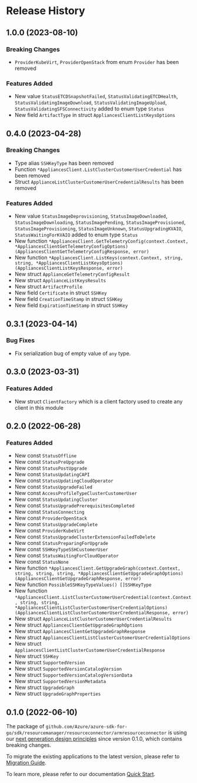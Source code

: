 # Release History

## 1.0.0 (2023-08-10)
### Breaking Changes

- `ProviderKubeVirt`, `ProviderOpenStack` from enum `Provider` has been removed

### Features Added

- New value `StatusETCDSnapshotFailed`, `StatusValidatingETCDHealth`, `StatusValidatingImageDownload`, `StatusValidatingImageUpload`, `StatusValidatingSFSConnectivity` added to enum type `Status`
- New field `ArtifactType` in struct `AppliancesClientListKeysOptions`


## 0.4.0 (2023-04-28)
### Breaking Changes

- Type alias `SSHKeyType` has been removed
- Function `*AppliancesClient.ListClusterCustomerUserCredential` has been removed
- Struct `ApplianceListClusterCustomerUserCredentialResults` has been removed

### Features Added

- New value `StatusImageDeprovisioning`, `StatusImageDownloaded`, `StatusImageDownloading`, `StatusImagePending`, `StatusImageProvisioned`, `StatusImageProvisioning`, `StatusImageUnknown`, `StatusUpgradingKVAIO`, `StatusWaitingForKVAIO` added to enum type `Status`
- New function `*AppliancesClient.GetTelemetryConfig(context.Context, *AppliancesClientGetTelemetryConfigOptions) (AppliancesClientGetTelemetryConfigResponse, error)`
- New function `*AppliancesClient.ListKeys(context.Context, string, string, *AppliancesClientListKeysOptions) (AppliancesClientListKeysResponse, error)`
- New struct `ApplianceGetTelemetryConfigResult`
- New struct `ApplianceListKeysResults`
- New struct `ArtifactProfile`
- New field `Certificate` in struct `SSHKey`
- New field `CreationTimeStamp` in struct `SSHKey`
- New field `ExpirationTimeStamp` in struct `SSHKey`


## 0.3.1 (2023-04-14)
### Bug Fixes

- Fix serialization bug of empty value of `any` type.


## 0.3.0 (2023-03-31)
### Features Added

- New struct `ClientFactory` which is a client factory used to create any client in this module


## 0.2.0 (2022-06-28)
### Features Added

- New const `StatusOffline`
- New const `StatusPreUpgrade`
- New const `StatusPostUpgrade`
- New const `StatusUpdatingCAPI`
- New const `StatusUpdatingCloudOperator`
- New const `StatusUpgradeFailed`
- New const `AccessProfileTypeClusterCustomerUser`
- New const `StatusUpdatingCluster`
- New const `StatusUpgradePrerequisitesCompleted`
- New const `StatusConnecting`
- New const `ProviderOpenStack`
- New const `StatusUpgradeComplete`
- New const `ProviderKubeVirt`
- New const `StatusUpgradeClusterExtensionFailedToDelete`
- New const `StatusPreparingForUpgrade`
- New const `SSHKeyTypeSSHCustomerUser`
- New const `StatusWaitingForCloudOperator`
- New const `StatusNone`
- New function `*AppliancesClient.GetUpgradeGraph(context.Context, string, string, string, *AppliancesClientGetUpgradeGraphOptions) (AppliancesClientGetUpgradeGraphResponse, error)`
- New function `PossibleSSHKeyTypeValues() []SSHKeyType`
- New function `*AppliancesClient.ListClusterCustomerUserCredential(context.Context, string, string, *AppliancesClientListClusterCustomerUserCredentialOptions) (AppliancesClientListClusterCustomerUserCredentialResponse, error)`
- New struct `ApplianceListClusterCustomerUserCredentialResults`
- New struct `AppliancesClientGetUpgradeGraphOptions`
- New struct `AppliancesClientGetUpgradeGraphResponse`
- New struct `AppliancesClientListClusterCustomerUserCredentialOptions`
- New struct `AppliancesClientListClusterCustomerUserCredentialResponse`
- New struct `SSHKey`
- New struct `SupportedVersion`
- New struct `SupportedVersionCatalogVersion`
- New struct `SupportedVersionCatalogVersionData`
- New struct `SupportedVersionMetadata`
- New struct `UpgradeGraph`
- New struct `UpgradeGraphProperties`


## 0.1.0 (2022-06-10)

The package of `github.com/Azure/azure-sdk-for-go/sdk/resourcemanager/resourceconnector/armresourceconnector` is using our [next generation design principles](https://azure.github.io/azure-sdk/general_introduction.html) since version 0.1.0, which contains breaking changes.

To migrate the existing applications to the latest version, please refer to [Migration Guide](https://aka.ms/azsdk/go/mgmt/migration).

To learn more, please refer to our documentation [Quick Start](https://aka.ms/azsdk/go/mgmt).